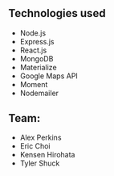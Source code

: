 # 

## Technologies used
- Node.js
- Express.js
- React.js
- MongoDB
- Materialize
- Google Maps API
- Moment
- Nodemailer

## Team:
- Alex Perkins
- Eric Choi
- Kensen Hirohata
- Tyler Shuck

